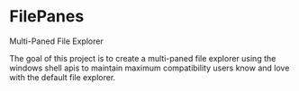 # FilePanes
Multi-Paned File Explorer

The goal of this project is to create a multi-paned file explorer using the windows shell apis to maintain maximum compatibility users know and love with the default file explorer.